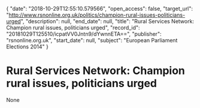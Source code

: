 {
  "date": "2018-10-29T12:55:10.579566", 
  "open_access": false, 
  "target_url": "http://www.rsnonline.org.uk/politics/champion-rural-issues-politicians-urged", 
  "description": null, 
  "end_date": null, 
  "title": "Rural Services Network: Champion rural issues, politicians urged", 
  "record_id": "20181029T125510/icpatVV0Jntn9/dYwnnETA==", 
  "publisher": "rsnonline.org.uk", 
  "start_date": null, 
  "subject": "European Parliament Elections 2014"
}

# Rural Services Network: Champion rural issues, politicians urged

None
